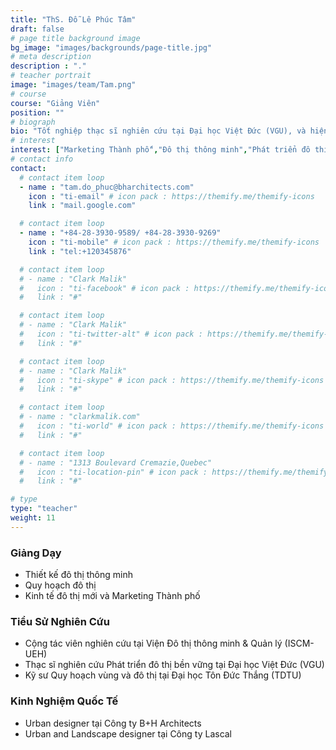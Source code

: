 ```yaml
---
title: "ThS. Đỗ Lê Phúc Tâm"
draft: false
# page title background image
bg_image: "images/backgrounds/page-title.jpg"
# meta description
description : "."
# teacher portrait
image: "images/team/Tam.png"
# course
course: "Giảng Viên"
position: ""
# biograph
bio: "Tốt nghiệp thạc sĩ nghiên cứu tại Đại học Việt Đức (VGU), và hiện tại đang là Urban designer tại công ty B+H Architects, tham gia ISCM với vai trò là cộng tác viên nghiên cứu và đồng thời là giảng viên. Luôn mong muốn được góp phần phát triển, kiến thiết một xã hội, một chất lượng sống tốt cho con người Việt Nam. Quan tâm đến các chủ đề về Đô thị thông minh, bền vững; Marketing Thành phố; Phát triển không gian xanh, không gian mở; Không gian giao thông đi bộ và xe đạp."
# interest
interest: ["Marketing Thành phố","Đô thị thông minh","Phát triển đô thị bền vững"]
# contact info
contact:
  # contact item loop
  - name : "tam.do_phuc@bharchitects.com"
    icon : "ti-email" # icon pack : https://themify.me/themify-icons
    link : "mail.google.com"

  # contact item loop
  - name : "+84-28-3930-9589/ +84-28-3930-9269"
    icon : "ti-mobile" # icon pack : https://themify.me/themify-icons
    link : "tel:+120345876"

  # contact item loop
  # - name : "Clark Malik"
  #   icon : "ti-facebook" # icon pack : https://themify.me/themify-icons
  #   link : "#"

  # contact item loop
  # - name : "Clark Malik"
  #   icon : "ti-twitter-alt" # icon pack : https://themify.me/themify-icons
  #   link : "#"

  # contact item loop
  # - name : "Clark Malik"
  #   icon : "ti-skype" # icon pack : https://themify.me/themify-icons
  #   link : "#"

  # contact item loop
  # - name : "clarkmalik.com"
  #   icon : "ti-world" # icon pack : https://themify.me/themify-icons
  #   link : "#"

  # contact item loop
  # - name : "1313 Boulevard Cremazie,Quebec"
  #   icon : "ti-location-pin" # icon pack : https://themify.me/themify-icons
  #   link : "#"

# type
type: "teacher"
weight: 11
---
```


### Giảng Dạy
*	Thiết kế đô thị thông minh
*	Quy hoạch đô thị
*	Kinh tế đô thị mới và Marketing Thành phố


### Tiểu Sử Nghiên Cứu
*	Cộng tác viên nghiên cứu tại Viện Đô thị thông minh & Quản lý (ISCM-UEH)
*	Thạc sĩ nghiên cứu Phát triển đô thị bền vững tại Đại học Việt Đức (VGU)
*	Kỹ sư Quy hoạch vùng và đô thị tại Đại học Tôn Đức Thắng (TDTU)

### Kinh Nghiệm Quốc Tế
*	Urban designer tại Công ty B+H Architects
*	Urban and Landscape designer tại Công ty Lascal
